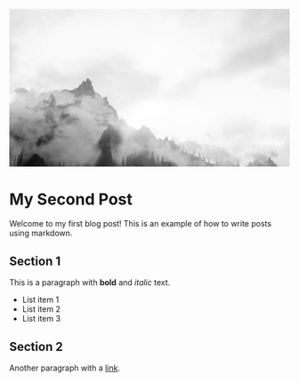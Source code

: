 ![Nordic Mountains](images/mountains.jpg)

# My Second Post

Welcome to my first blog post! This is an example of how to write posts using markdown.

## Section 1

This is a paragraph with **bold** and *italic* text.

- List item 1
- List item 2
- List item 3

## Section 2

Another paragraph with a [link](https://example.com).